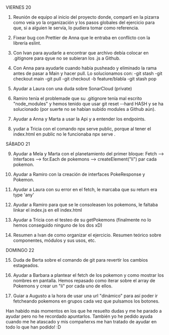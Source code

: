 VIERNES 20

1. Reunión de equipo al inicio del proyecto donde, compartí en la pizarra como veía yo la organización y los pasos globales del ejercicio para que, si a alguien le servía, lo pudiera tomar como referencia.

2. Fixear bug con Prettier de Anna que le entraba en conflicto con la librería eslint.

3. Con Ivan para ayudarle a encontrar que archivo debía colocar en .gitignore para qyue no se subieran los .js a Github.

4. Con Anna para ayudarle cuando había pusheado y eliminado la rama antes de pasar a Main y hacer pull. Lo solucionamos con:
   -git stash
   -git checkout main
   -git pull
   -git checkout -b feature/blabla
   -git stash pop

5. Ayudar a Laura con una duda sobre SonarCloud (private)

6. Ramiro tenía el problemade que su .gitignore tenía mal escrito "node_modules" y hemos tenido que usar git reset --hard HASH y se ha solucionado (por suerte no se habían subido modules a Github aún).

7. Ayudar a Anna y Marta a usar la Api y a entender los endpoints.

8. yudar a Tricia con el comando npx serve public, porque al tener el index.html en public no le funcionaba npx serve .

SÁBADO 21

9. Ayudar a Mela y Marta con el planetamiento del primer bloque: Fetch --> Interfaces --> for.Each de pokemons --> createElement("li") par cada pokemon.

10. Ayudar a Ramiro con la creación de interfaces PokeResponse y Pokemon.

11. Ayudar a Laura con su error en el fetch, le marcaba que su return era type 'any'

12. Ayudar a Ramiro para que se le consoleasen los pokemons, le faltaba linkar el index.js en ell index.html

13. Ayudar a Tricia con el testeo de su getPokemons (finalmente no lo hemos conseguido ninguno de los dos xD)

14. Resumen a Ivan de como organizar el ejercicio. Resumen teórico sobre componentes, módulos y sus usos, etc.

DOMINGO 22

15. Duda de Berta sobre el comando de git para revertir los cambios estageados.

16. Ayudar a Barbara a plantear el fetch de los pokemon y como mostrar los nombres en pantalla. Hemos repasado como iterar sobre el array de Pokemons y crear un "li" por cada uno de ellos.

17. Guiar a Augusto a la hora de usar una url "dinámico" para así poder ir fetcheando pokemons en grupos cada vez que pulsamos los botones.

Han habido más momentos en los que he resuelto dudas y me he parado a ayudar pero no he recordado apuntarlos. También yo he pedido ayuda cuando me he atascado y mis compañerxs me han tratado de ayudar en todo lo que han podido! :D
